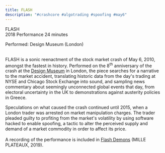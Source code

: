 ```yaml
---
title: FLASH
description: "#crashcore #algotrading #spoofing #may6"
---
```


FLASH<span class="dc-hide-on-large"><br>2018</span>
Performance
24 minutes


Performed: Design Museum (London)<span class="dc-hide-on-large"><br><br></span>

FLASH is a sonic reenactment of the stock market crash of May 6, 2010, amongst the fastest in history. Performed on the 8<sup>th</sup> anniversary of the crash at the <a href="https://designmuseum.org/whats-on/talks-courses-and-workshops-not-in-use/alt-age-designing-belief" target="_blank">Design Museum</a> in London, the piece searches for a narrative to the market accident, translating historic data from the day's trading at NYSE and Chicago Stock Exchange into sound, and sampling news commentary about seemingly unconnected global events that day, from electoral uncertainty in the UK to demonstrations against austerity policies in Greece. 

Speculations on what caused the crash continued until 2015, when a London trader was arrested on market manipulation charges. The trader pleaded guilty to profiting from the market's volatility by using software hacked to enable spoofing, a tactic to alter the perceived supply and demand of a market commodity in order to affect its price.<br><br>A recording of the performance is included in <a href="https://forceincmilleplateaux.bandcamp.com/album/flash-demons" target="_blank">Flash Demons</a> (MILLE PLATEAUX, 2019).

